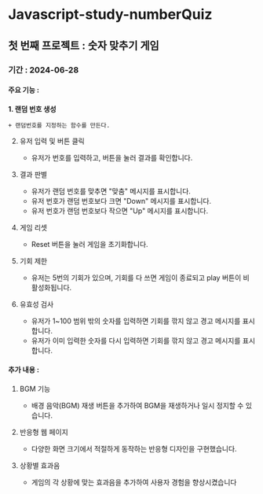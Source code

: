# Javascript-study-numberQuiz

## 첫 번째 프로젝트 : 숫자 맞추기 게임

### 기간 : 2024-06-28

#### 주요 기능 :
__1. 랜덤 번호 생성__

    + 랜덤번호를 지정하는 함수를 만든다.
    
2. 유저 입력 및 버튼 클릭
    * 유저가 번호를 입력하고, 버튼을 눌러 결과를 확인합니다.

3. 결과 판별
    * 유저가 랜덤 번호를 맞추면 "맞춤" 메시지를 표시합니다.
    * 유저 번호가 랜덤 번호보다 크면 "Down" 메시지를 표시합니다.
    * 유저 번호가 랜덤 번호보다 작으면 "Up" 메시지를 표시합니다.

4. 게임 리셋
    * Reset 버튼을 눌러 게임을 초기화합니다.

5. 기회 제한
    * 유저는 5번의 기회가 있으며, 기회를 다 쓰면 게임이 종료되고 play 버튼이 비활성화됩니다.

6. 유효성 검사
    * 유저가 1~100 범위 밖의 숫자를 입력하면 기회를 깎지 않고 경고 메시지를 표시합니다.
    * 유저가 이미 입력한 숫자를 다시 입력하면 기회를 깎지 않고 경고 메시지를 표시합니다.

#### 추가 내용 : 
1. BGM 기능
    * 배경 음악(BGM) 재생 버튼을 추가하여 BGM을 재생하거나 일시 정지할 수 있습니다.

2. 반응형 웹 페이지
    * 다양한 화면 크기에서 적절하게 동작하는 반응형 디자인을 구현했습니다.

3. 상황별 효과음
    * 게임의 각 상황에 맞는 효과음을 추가하여 사용자 경험을 향상시켰습니다
